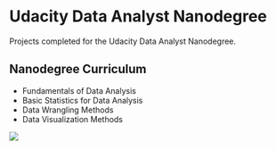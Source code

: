 # Udacity Data Analyst Nanodegree

Projects completed for the Udacity Data Analyst Nanodegree.

## Nanodegree Curriculum

* Fundamentals of Data Analysis
* Basic Statistics for Data Analysis
* Data Wrangling Methods
* Data Visualization Methods

![](../../art/gcd.png?raw=true)
